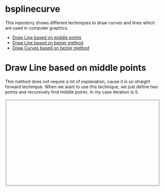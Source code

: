 # bsplinecurve

This repostory shows different techniques to draw curves and lines which are used in computer graphics.

-   [Draw Line based on middle points](#draw-line-based-on-middle-points)
-   [Draw Line based on bezier method](#draw-line-based-on-bezier-method)
-   [Draw Curves based on bezier method](#draw-curves-based-on-bezier-method)

# Draw Line based on middle points

This method does not require a lot of explanation, cause it is so straight forward technique. When we want to use this technique, we just define two points and recursively find middle points. In my case iteration is 5.

![Demo middle point line](demos/demo-middle.gif)
